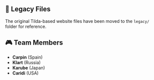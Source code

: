## 📂 Legacy Files

The original Tilda-based website files have been moved to the `legacy/` folder for reference.

## 🎮 Team Members

- **Carpin** (Spain)
- **Klart** (Russia)
- **Karube** (Japan)
- **Caridi** (USA)
